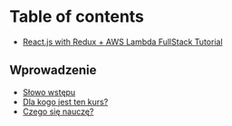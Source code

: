 # Table of contents

* [React.js with Redux + AWS Lambda FullStack Tutorial](README.md)

## Wprowadzenie

* [Słowo wstępu](wprowadzenie/slowo-wstepu.md)
* [Dla kogo jest ten kurs?](wprowadzenie/dla-kogo-jest-ten-kurs.md)
* [Czego się nauczę?](wprowadzenie/czego-sie-naucze.md)

